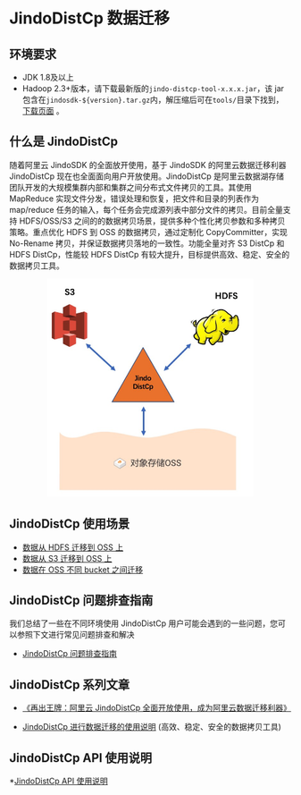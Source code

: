 # JindoDistCp 数据迁移

## 环境要求
* JDK 1.8及以上
* Hadoop 2.3+版本，请下载最新版的`jindo-distcp-tool-x.x.x.jar`，该 jar 包含在`jindosdk-${version}.tar.gz`内，解压缩后可在`tools/`目录下找到，[下载页面](/docs/user/4.x/jindodata_download.md) 。

## 什么是 JindoDistCp
随着阿里云 JindoSDK 的全面放开使用，基于 JindoSDK 的阿里云数据迁移利器 JindoDistCp 现在也全面面向用户开放使用。JindoDistCp 是阿里云数据湖存储团队开发的大规模集群内部和集群之间分布式文件拷贝的工具。其使用 MapReduce 实现文件分发，错误处理和恢复，把文件和目录的列表作为 map/reduce 任务的输入，每个任务会完成源列表中部分文件的拷贝。目前全量支持 HDFS/OSS/S3 之间的的数据拷贝场景，提供多种个性化拷贝参数和多种拷贝策略。重点优化 HDFS 到 OSS 的数据拷贝，通过定制化 CopyCommitter，实现 No-Rename 拷贝，并保证数据拷贝落地的一致性。功能全量对齐 S3 DistCp 和 HDFS DistCp，性能较 HDFS DistCp 有较大提升，目标提供高效、稳定、安全的数据拷贝工具。

<div align=center>
<img src="../pic/jindo_distcp.png" width = "370" height = "390" />
</div>

## JindoDistCp 使用场景

* [数据从 HDFS 迁移到 OSS 上](jindo_distcp_on_hdfs_to_oss.md)
* [数据从 S3 迁移到 OSS 上](jindo_distcp_on_s3_to_oss.md)
* [数据在 OSS 不同 bucket 之间迁移](jindo_distcp_on_oss_to_oss.md)

## JindoDistCp 问题排查指南
我们总结了一些在不同环境使用 JindoDistCp 用户可能会遇到的一些问题，您可以参照下文进行常见问题排查和解决
* [JindoDistCp 问题排查指南](jindo_distcp_QA.md)

## JindoDistCp 系列文章
* [《再出王牌：阿里云 JindoDistCp 全面开放使用，成为阿里云数据迁移利器》](https://developer.aliyun.com/article/767803)

* [JindoDistCp 进行数据迁移的使用说明](jindo_distcp_how_to.md) (高效、稳定、安全的数据拷贝工具)

## JindoDistCp API 使用说明

*[JindoDistCp API 使用说明](jindo_distcp_how_to_api.md)
